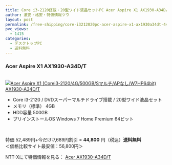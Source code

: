```yaml
---
title: Core i3-2120搭載・20型ワイド液晶セットPC Acer Aspire X1 AX1930-A34D/T 特価44800円！送料無料！
author: 激安・格安・特価情報ツウ
layout: post
permalink: /free-shipping/core-i3212020pc-acer-aspire-x1-ax1930a34dt-44800.html
pvc_views:
  - 1415
categories:
  - デスクトップPC
  - 送料無料
---
```

### Acer Aspire X1 AX1930-A34D/T

<div class="img-bg2 img_L">
  <a href="http://px.a8.net/svt/ejp?a8mat=ZYP6S+8IMA3E+S1Q+BWGDT&#038;a8ejpredirect=http://nttxstore.jp/_II_EI13771669" target="_blank"><br /> <img border="0" alt="Acer Aspire X1 (Corei3-2120/4G/500GB/Sマルチ/APなし/W7HP64bit) AX1930-A34D/T" src="http://i2.wp.com/image.nttxstore.jp/l2_images/E/EI/EI13771669.jpg?w=120" px" data-recalc-dims="1" /></a>
</div>

<!--more-->

  * Core i3-2120 / DVDスーパーマルチドライブ搭載 / 20型ワイド液晶セット
  * メモリ（標準） 4GB
  * HDD容量 500GB
  * プリインストールOS Windows 7 Home Premium 64ビット

<br clear="all" /> 

特価 52,489円+今だけ:7,689円割引 = <span class="tokka-price"><strong>44,800</strong></span> 円（税込）**送料無料**  
＜価格比較サイト最安値：56,800円＞

NTT-Xにて特価情報を見る： <span class="fs150p"><a href="http://px.a8.net/svt/ejp?a8mat=ZYP6S+8IMA3E+S1Q+BWGDT&#038;a8ejpredirect=http://nttxstore.jp/_II_EI13771669" target="_blank">Acer AX1930-A34D/T</a></span>